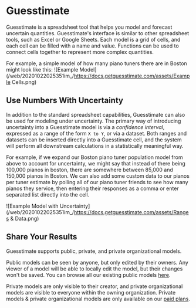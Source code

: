 # Guesstimate

Guesstimate is a spreadsheet tool that helps you model and forecast uncertain quantities. Guesstimate's interface is similar to other spreadsheet tools, such as Excel or Google Sheets. Each model is a grid of cells, and each cell can be filled with a name and value. Functions can be used to connect cells together to represent more complex quantities.

For example, a simple model of how many piano tuners there are in Boston might look like this: ![Example Model](/web/20201022025351im\_/https://docs.getguesstimate.com/assets/Example Cells.png)

## Use Numbers With Uncertainty

In addition to the standard spreadsheet capabilities, Guesstimate can also be used for modeling under uncertainty. The primary way of introducing uncertainty into a Guesstimate model is via a _confidence interval_, expressed as a range of the form `X to Y`, or via a dataset. Both ranges and datasets can be inserted directly into a Guesstimate cell, and the system will perform all downstream calculations in a statistically meaningful way.

For example, if we expand our Boston piano tuner population model from above to account for uncertainty, we might say that instead of there being 100,000 pianos in boston, there are somewhere between 85,000 and 150,000 pianos in Boston. We can also add some custom data to our pianos per tuner estimate by polling all of our piano tuner friends to see how many pianos they service, then entering their responses as a comma or enter separated list directly into the cell.

![Example Model with Uncertainty](/web/20201022025351im\_/https://docs.getguesstimate.com/assets/Ranges & Data.png)

## Share Your Results

Guesstimate supports public, private, and private organizational models.

Public models can be seen by anyone, but only edited by their owners. Any viewer of a model will be able to locally edit the model, but their changes won't be saved. You can browse all our existing public models [here](https://web.archive.org/web/20201022025351/https://www.getguesstimate.com/models).

Private models are only visible to their creator, and private organizational models are visible to everyone within the owning organization. Private models & private organizational models are only available on our [paid plans](https://web.archive.org/web/20201022025351/https://www.getguesstimate.com/pricing).
